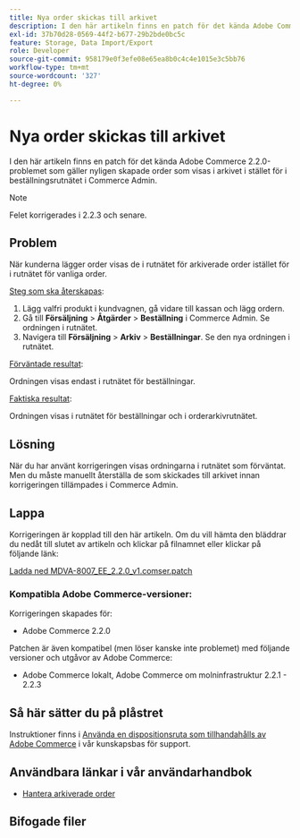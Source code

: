 ```yaml
---
title: Nya order skickas till arkivet
description: I den här artikeln finns en patch för det kända Adobe Commerce 2.2.0-problemet som gäller nyligen skapade order som visas i arkivet i stället för i beställningsrutnätet i Commerce Admin.
exl-id: 37b70d28-0569-44f2-b677-29b2bde0bc5c
feature: Storage, Data Import/Export
role: Developer
source-git-commit: 958179e0f3efe08e65ea8b0c4c4e1015e3c5bb76
workflow-type: tm+mt
source-wordcount: '327'
ht-degree: 0%

---
```


# Nya order skickas till arkivet

I den här artikeln finns en patch för det kända Adobe Commerce 2.2.0-problemet som gäller nyligen skapade order som visas i arkivet i stället för i beställningsrutnätet i Commerce Admin.

>[!NOTE]
>
>Felet korrigerades i 2.2.3 och senare.

## Problem

När kunderna lägger order visas de i rutnätet för arkiverade order istället för i rutnätet för vanliga order.

<u>Steg som ska återskapas</u>:

1. Lägg valfri produkt i kundvagnen, gå vidare till kassan och lägg ordern.
1. Gå till **Försäljning** > **Åtgärder** > **Beställning** i Commerce Admin. Se ordningen i rutnätet.
1. Navigera till **Försäljning** > **Arkiv** > **Beställningar**. Se den nya ordningen i rutnätet.

<u>Förväntade resultat</u>:

Ordningen visas endast i rutnätet för beställningar.

<u>Faktiska resultat</u>:

Ordningen visas i rutnätet för beställningar och i orderarkivrutnätet.

## Lösning

När du har använt korrigeringen visas ordningarna i rutnätet som förväntat. Men du måste manuellt återställa de som skickades till arkivet innan korrigeringen tillämpades i Commerce Admin.

## Lappa

Korrigeringen är kopplad till den här artikeln. Om du vill hämta den bläddrar du nedåt till slutet av artikeln och klickar på filnamnet eller klickar på följande länk:

[Ladda ned MDVA-8007\_EE\_2.2.0\_v1.comser.patch](assets/MDVA-8007_EE_2.2.0_v1.composer.patch.zip)

### Kompatibla Adobe Commerce-versioner:

Korrigeringen skapades för:

* Adobe Commerce 2.2.0

Patchen är även kompatibel (men löser kanske inte problemet) med följande versioner och utgåvor av Adobe Commerce:

* Adobe Commerce lokalt, Adobe Commerce om molninfrastruktur 2.2.1 - 2.2.3

## Så här sätter du på plåstret

Instruktioner finns i [Använda en dispositionsruta som tillhandahålls av Adobe Commerce](/help/how-to/general/how-to-apply-a-composer-patch-provided-by-magento.md) i vår kunskapsbas för support.

## Användbara länkar i vår användarhandbok

* [Hantera arkiverade order](https://docs.magento.com/user-guide/sales/order-archive.html)

## Bifogade filer
